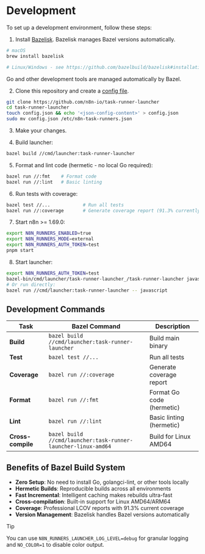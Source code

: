 # Development

To set up a development environment, follow these steps:

1. Install [Bazelisk](https://github.com/bazelbuild/bazelisk#installation). Bazelisk manages Bazel versions
   automatically.

```bash
# macOS
brew install bazelisk

# Linux/Windows - see https://github.com/bazelbuild/bazelisk#installation
```

Go and other development tools are managed automatically by Bazel.

2. Clone this repository and create a [config file](setup.md#config-file).

```sh
git clone https://github.com/n8n-io/task-runner-launcher
cd task-runner-launcher
touch config.json && echo '<json-config-content>' > config.json
sudo mv config.json /etc/n8n-task-runners.json
```

3. Make your changes.

4. Build launcher:

```sh
bazel build //cmd/launcher:task-runner-launcher
```

5. Format and lint code (hermetic - no local Go required):

```sh
bazel run //:fmt    # Format code
bazel run //:lint   # Basic linting
```

6. Run tests with coverage:

```sh
bazel test //...            # Run all tests
bazel run //:coverage       # Generate coverage report (91.3% currently)
```

7. Start n8n >= 1.69.0:

```sh
export N8N_RUNNERS_ENABLED=true
export N8N_RUNNERS_MODE=external
export N8N_RUNNERS_AUTH_TOKEN=test
pnpm start
```

8. Start launcher:

```sh
export N8N_RUNNERS_AUTH_TOKEN=test
bazel-bin/cmd/launcher/task-runner-launcher_/task-runner-launcher javascript
# Or run directly:
bazel run //cmd/launcher:task-runner-launcher -- javascript
```

## Development Commands

| Task              | Bazel Command                                                 | Description               |
|-------------------|---------------------------------------------------------------|---------------------------|
| **Build**         | `bazel build //cmd/launcher:task-runner-launcher`             | Build main binary         |
| **Test**          | `bazel test //...`                                            | Run all tests             |
| **Coverage**      | `bazel run //:coverage`                                       | Generate coverage report  |
| **Format**        | `bazel run //:fmt`                                            | Format Go code (hermetic) |
| **Lint**          | `bazel run //:lint`                                           | Basic linting (hermetic)  |
| **Cross-compile** | `bazel build //cmd/launcher:task-runner-launcher-linux-amd64` | Build for Linux AMD64     |

## Benefits of Bazel Build System

- **Zero Setup**: No need to install Go, golangci-lint, or other tools locally
- **Hermetic Builds**: Reproducible builds across all environments
- **Fast Incremental**: Intelligent caching makes rebuilds ultra-fast
- **Cross-compilation**: Built-in support for Linux AMD64/ARM64
- **Coverage**: Professional LCOV reports with 91.3% current coverage
- **Version Management**: Bazelisk handles Bazel versions automatically

> [!TIP]
> You can use `N8N_RUNNERS_LAUNCHER_LOG_LEVEL=debug` for granular logging and `NO_COLOR=1` to disable color output.
